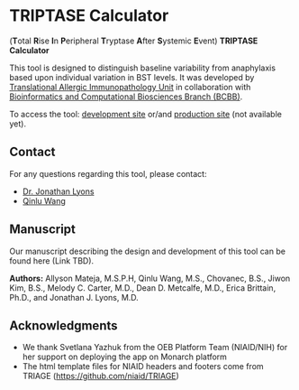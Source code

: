 # TRIPTASE Calculator
(**T**otal **R**ise **I**n **P**eripheral **T**ryptase **A**fter **S**ystemic **E**vent) **TRIPTASE Calculator**

This tool is designed to distinguish baseline variability from anaphylaxis based upon individual variation in BST levels. It was developed by [Translational Allergic Immunopathology Unit](https://www.niaid.nih.gov/research/jonathan-lyons-md) in collaboration with [Bioinformatics and Computational Biosciences Branch (BCBB)](https://www.niaid.nih.gov/research/bioinformatics-computational-biosciences-branch).

To access the tool: [development site](https://triptase-calculator.niaidawsdev.net/) or/and [production site](https://triptase-calculator.niaid.nih.gov/) (not available yet). 

## Contact
For any questions regarding this tool, please contact:
- [Dr. Jonathan Lyons](mailto:jonathan.lyons@nih.gov) 
- [Qinlu Wang](mailto:qinlu.wang@nih.gov)

## Manuscript
Our manuscript describing the design and development of this tool can be found here (Link TBD).

**Authors:** Allyson Mateja, M.S.P.H, Qinlu Wang, M.S., Chovanec, B.S., Jiwon Kim, B.S., Melody C. Carter, M.D., Dean D. Metcalfe, M.D., Erica Brittain, Ph.D., and Jonathan J. Lyons, M.D.

## Acknowledgments

* We thank Svetlana Yazhuk from the OEB Platform Team (NIAID/NIH) for her support on deploying the app on Monarch platform 
* The html template files for NIAID headers and footers come from TRIAGE (https://github.com/niaid/TRIAGE)
